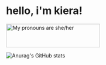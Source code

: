 <h1>hello, i'm kiera!</h1>
<a>
  <img src="https://pronouns.vercel.app/she/her?gradient=colors%20of%20sky" width="256" height="64" alt="My pronouns are she/her">
</a>

![Anurag's GitHub stats](https://github-readme-stats.vercel.app/api?username=kierawr&theme=onedark=true)
